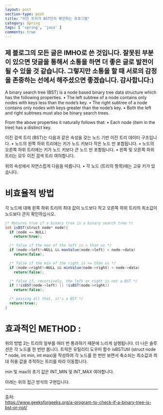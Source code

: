 ```yaml
---
layout: post
section-type: post
title: "이진 트리가 BST인지 확인하는 프로그램"
category: Spring
tags: [ 'spring', 'java' ]
comments: true
---
```

제 블로그의 모든 글은 IMHO로 쓴 것입니다.
잘못된 부분이 있으면 덧글을 통해서 소통을 하면 더 좋은 글로 발전이 될 수 있을 것 같습니다.
그렇지만 소통을 할 때 서로의 감정을 존중하는 선에서 해주셨으면 좋겠습니다.
감사합니다:)
---

A binary search tree (BST) is a node based binary tree data structure which has the following properties.
• The left subtree of a node contains only nodes with keys less than the node’s key.
• The right subtree of a node contains only nodes with keys greater than the node’s key.
• Both the left and right subtrees must also be binary search trees.

From the above properties it naturally follows that:
• Each node (item in the tree) has a distinct key.


이진 검색 트리 (BST)는 다음과 같은 속성을 갖는 노드 기반 이진 트리 데이터 구조입니다.
• 노드의 왼쪽 하위 트리에는 키가 노드 키보다 작은 노드 만 포함됩니다.
• 노드의 오른쪽 하위 트리에는 키가 노드 키보다 큰 노드 만 포함됩니다.
• 왼쪽 및 오른쪽 하위 트리는 모두 이진 검색 트리 여야합니다.

위의 속성에서 자연스럽게 다음을 따릅니다.
• 각 노드 (트리의 항목)에는 고유 키가 있습니다.


# 비효율적 방법
각 노드에 대해 왼쪽 하위 트리의 최대 값이 노드보다 작고 오른쪽 하위 트리의 최소값이 노드보다 큰지 확인하십시오.


``` java
/* Returns true if a binary tree is a binary search tree */
int isBST(struct node* node){
  if (node == NULL)
  	return(true);

  /* false if the max of the left is > than us */
  if (node->left!=NULL && maxValue(node->left) > node->data)
  	return(false);

  /* false if the min of the right is <= than us */
  if (node->right!=NULL && minValue(node->right) < node->data)
  	return(false);

  /* false if, recursively, the left or right is not a BST */
  if (!isBST(node->left) || !isBST(node->right))
  	return(false);

  /* passing all that, it's a BST */
  return(true);
}

```

# 효과적인 METHOD :
위의 방법 2는 트리의 일부를 여러 번 통과하기 때문에 느리게 실행됩니다.
더 나은 솔루션은 각 노드를 한 번만 봅니다.
트릭은 유틸리티 도우미 함수 isBSTUtil (struct node * node, int min, int max)을 작성하여 각 노드를 한 번만 보면서
축소되는 최소값과 최대 허용 값을 추적하는 트리를 따라 이동합니다.

min 및 max의 초기 값은 INT_MIN 및 INT_MAX 여야합니다.

아래는 위의 접근 방식의 구현입니다.


---
출처:  
https://www.geeksforgeeks.org/a-program-to-check-if-a-binary-tree-is-bst-or-not/  
